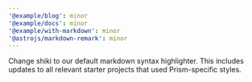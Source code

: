 ```yaml
---
'@example/blog': minor
'@example/docs': minor
'@example/with-markdown': minor
'@astrojs/markdown-remark': minor
---
```


Change shiki to our default markdown syntax highlighter. This includes updates to all relevant starter projects that used Prism-specific styles.
